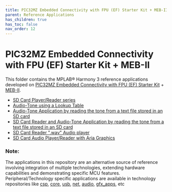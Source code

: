```yaml
---
title: PIC32MZ Embedded Connectivity with FPU (EF) Starter Kit + MEB-II
parent: Reference Applications
has_children: true
has_toc: false
nav_order: 12
---
```


# PIC32MZ Embedded Connectivity with FPU (EF) Starter Kit + MEB-II

This folder contains the MPLAB® Harmony 3 reference applications developed on [PIC32MZ Embedded Connectivity with FPU (EF) Starter Kit](https://www.microchip.com/Developmenttools/ProductDetails/DM320007) + [MEB-II](https://www.microchip.com/DevelopmentTools/ProductDetails/DM320005-5).   

* [SD Card Player/Reader series](./audio_player/readme.md)
* [Audio-Tone using a Lookup Table](./audio_player/audio_player_lab1/readme.md)
* [Audio-Tone Application by reading the tone from a text file stored in an SD card](./audio_player/audio_player_lab2/readme.md)
* [SD Card Reader and Audio-Tone Application by reading the tone from a text file stored in an SD card](./audio_player/audio_player_lab3/readme.md)
* [SD Card Reader ".wav" Audio player](./audio_player/audio_player_lab4/readme.md)
* [SD Card Audio Player/Reader with Aria Graphics](./audio_player/audio_player_lab5/readme.md)

### **Note:** 
The applications in this repository are an alternative source of reference involving integration of multiple technologies, extending hardware capabilities and demonstrating specific MCU features. 
Peripheral/Technology specific applications are available in technology repositories like [csp](https://github.com/Microchip-MPLAB-Harmony/csp), [core](https://github.com/Microchip-MPLAB-Harmony/core), [usb](https://github.com/Microchip-MPLAB-Harmony/usb), [net](https://github.com/Microchip-MPLAB-Harmony/net), [audio](https://github.com/Microchip-MPLAB-Harmony/audio), [gfx_apps](https://github.com/Microchip-MPLAB-Harmony/gfx_apps), etc

